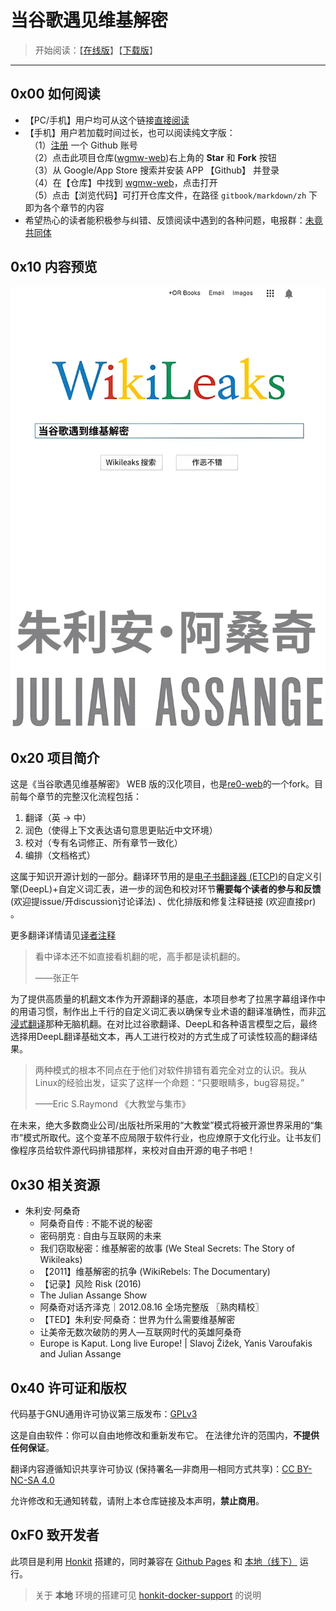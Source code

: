# 当谷歌遇见维基解密

> 开始阅读：【[在线版](https://anartigone.github.io/wgmw-web/)】【[下载版](https://github.com/anartigone/wgmw-web/releases/)】

------

## 0x00 如何阅读

- 【PC/手机】用户均可从这个链接[直接阅读](https://anartigone.github.io/wgmw-web/)
- 【手机】用户若加载时间过长，也可以阅读纯文字版：
  <br/>　（1）[注册](https://github.com/join?source=header-home) 一个 Github 账号
  <br/>　（2）点击此项目仓库([wgmw-web](https://github.com/anartigone/wgmw-web))右上角的 **Star** 和 **Fork** 按钮
  <br/>　（3）从 Google/App Store 搜索并安装 APP 【Github】 并登录
  <br/>　（4）在【仓库】中找到 [wgmw-web](https://github.com/anartigone/wgmw-web)，点击打开
  <br/>　（5）点击【浏览代码】可打开仓库文件，在路径 `gitbook/markdown/zh` 下即为各个章节的内容
- 希望热心的读者能积极参与纠错、反馈阅读中遇到的各种问题，电报群：[未竟共同体](https://t.me/+Ps3zrIsWwH1jMjE5)


## 0x10 内容预览

![](cover.jpg)

## 0x20 项目简介

这是《当谷歌遇见维基解密》 WEB 版的汉化项目，也是[re0-web](https://github.com/re-zero-khis/re0-web)的一个fork。目前每个章节的完整汉化流程包括：

1. 翻译（英 -> 中）
2. 润色（使得上下文表达语句意思更贴近中文环境）
3. 校对（专有名词修正、所有章节一致化）
4. 编排（文档格式）

这属于知识开源计划的一部分。翻译环节用的是[电子书翻译器 (ETCP)](https://github.com/bookfere/Ebook-Translator-Calibre-Plugin)的自定义引擎(DeepL)+自定义词汇表，进一步的润色和校对环节**需要每个读者的参与和反馈** (欢迎提issue/开discussion讨论译法) 、优化排版和修复注释链接 (欢迎直接pr) 。

更多翻译详情请见[译者注释](https://anartigone.github.io/wgmw-web/gitbook/markdown/translation.html#译者注释)

> 看中译本还不如直接看机翻的呢，高手都是读机翻的。
>
> ——张正午

为了提供高质量的机翻文本作为开源翻译的基底，本项目参考了拉黑字幕组译作中的用语习惯，制作出上千行的自定义词汇表以确保专业术语的翻译准确性，而非[沉浸式翻译](https://github.com/immersive-translate/immersive-translate)那种无脑机翻。在对比过谷歌翻译、DeepL和各种语言模型之后，最终选择用DeepL翻译基础文本，再人工进行校对的方式生成了可读性较高的翻译结果。

> 两种模式的根本不同点在于他们对软件排错有着完全对立的认识。我从Linux的经验出发，证实了这样一个命题：“只要眼睛多，bug容易捉。”
>
> ——Eric S.Raymond 《大教堂与集市》

在未来，绝大多数商业公司/出版社所采用的“大教堂”模式将被开源世界采用的“集市”模式所取代。这个变革不应局限于软件行业，也应燎原于文化行业。让书友们像程序员给软件源代码排错那样，来校对自由开源的电子书吧！


## 0x30 相关资源

- 朱利安·阿桑奇
	- 阿桑奇自传 : 不能不说的秘密
	- 密码朋克 : 自由与互联网的未来
    - 我们窃取秘密：维基解密的故事 (We Steal Secrets: The Story of Wikileaks)
    - 【2011】维基解密的抗争 (WikiRebels: The Documentary)
    - 【记录】风险 Risk (2016)
    - The Julian Assange Show
	- 阿桑奇对话齐泽克｜2012.08.16 全场完整版 〖熟肉精校〗
	- 【TED】朱利安·阿桑奇：世界为什么需要维基解密
	- 让美帝无数次破防的男人—互联网时代的英雄阿桑奇
	- Europe is Kaput. Long live Europe! | Slavoj Žižek, Yanis Varoufakis and Julian Assange

## 0x40 许可证和版权

代码基于GNU通用许可协议第三版发布：[GPLv3](https://www.gnu.org/licenses/gpl-3.0.html)

这是自由软件：你可以自由地修改和重新发布它。 在法律允许的范围内，**不提供任何保证**。

翻译内容遵循知识共享许可协议 (保持署名—非商用—相同方式共享)：[CC BY-NC-SA 4.0](http://creativecommons.org/licenses/by-nc-sa/4.0/)

允许修改和无通知转载，请附上本仓库链接及本声明，**禁止商用**。

## 0xF0 致开发者

此项目是利用 [Honkit](https://github.com/honkit/honkit) 搭建的，同时兼容在 [Github Pages](https://github.com/anartigone/wgmw-web) 和 [本地（线下）](http://127.0.0.1:4000/) 运行。

> 关于 **本地** 环境的搭建可见 [honkit-docker-support](https://github.com/honkit/honkit#docker-support) 的说明

